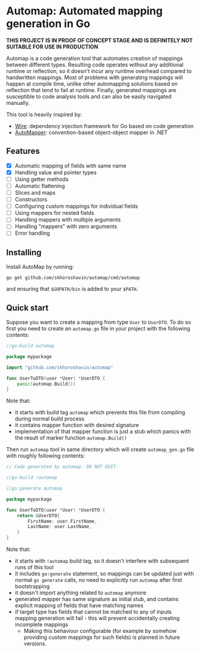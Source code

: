 # Automap: Automated mapping generation in Go

**THIS PROJECT IS IN PROOF OF CONCEPT STAGE AND IS DEFINITELY 
NOT SUITABLE FOR USE IN PRODUCTION**

Automap is a code generation tool that automates creation of mappings between
different types. Resulting code operates without any additional runtime or
reflection, so it doesn't incur any runtime overhead compared to handwritten
mappings. Most of problems with generating mappings will happen at compile
time, unlike other automapping solutions based on reflection that tend to fail
at runtime. Finally, generated mappings are susceptible to code analysis tools
and can also be easily navigated manually.

This tool is heavily inspired by:
* [Wire](https://github.com/google/wire):
  dependency injection framework for Go based on code generation
* [AutoMapper](https://github.com/AutoMapper/AutoMapper): 
  convention-based object-object mapper in .NET

## Features

* [x] Automatic mapping of fields with same name
* [x] Handling value and pointer types
* [ ] Using getter methods
* [ ] Automatic flattening
* [ ] Slices and maps
* [ ] Constructors
* [ ] Configuring custom mappings for individual fields
* [ ] Using mappers for nested fields
* [ ] Handling mappers with multiple arguments
* [ ] Handling "mappers" with zero arguments
* [ ] Error handling

## Installing

Install AutoMap by running:

```
go get github.com/skhoroshavin/automap/cmd/automap
```

and ensuring that `$GOPATH/bin` is added to your `$PATH`.

## Quick start

Suppose you want to create a mapping from type `User` to `UserDTO`.
To do so first you need to create an `automap.go` file in your project with
the following contents:

```go
//go:build automap

package mypackage

import "github.com/skhoroshavin/automap"

func UserToDTO(user *User) *UserDTO {
	panic(automap.Build())
}
```

Note that:
* it starts with build tag `automap` which prevents this file from compiling
  during normal build process
* it contains mapper function with desired signature
* implementation of that mapper function is just a stub which panics with the
  result of marker function `automap.Build()`

Then run `automap` tool in same directory which will create `automap_gen.go`
file with roughly following contents:

```go
// Code generated by automap. DO NOT EDIT.

//go:build !automap

//go:generate automap

package mypackage

func UserToDTO(user *User) *UserDTO {
	return &UserDTO{
		FirstName: user.FirstName,
		LastName: user.LastName,   
	}
}
```

Note that:
* it starts with `!automap` build tag, so it doesn't interfere with subsequent
  runs of this tool
* it includes `go:generate` statement, so mappings can be updated just with
  normal `go generate` calls, no need to explicitly run `automap` after first
  bootstrapping
* it doesn't import anything related to `automap` anymore
* generated mapper has same signature as initial stub, and contains explicit
  mapping of fields that have matching names
* if target type has fields that cannot be matched to any of inputs mapping
  generation will fail - this will prevent accidentally creating incomplete
  mappings
  * Making this behaviour configurable (for example by somehow 
    providing custom mappings for such fields) is planned in future versions.
